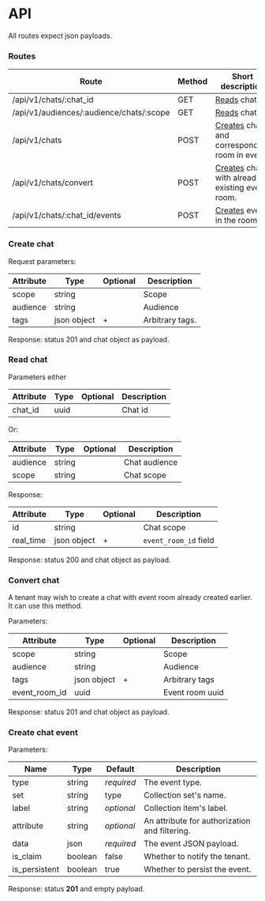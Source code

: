 # API

All routes expect json payloads.

### Routes
Route                                     | Method | Short description
----------------------------------------- | ------ | ----------
/api/v1/chats/:chat_id                    | GET    | [Reads](#read-chat) chat.
/api/v1/audiences/:audience/chats/:scope  | GET    | [Reads](#read-chat) chat.
/api/v1/chats                             | POST   | [Creates](#create-chat) chat and corresponding room in event.
/api/v1/chats/convert                     | POST   | [Creates](#convert-chat) chat with already existing event room.
/api/v1/chats/:chat_id/events             | POST   | [Creates](#create-chat-event) event in the room.

### Create chat

Request parameters:

Attribute              | Type        | Optional | Description
---------------------- | ----------- | -------- | -------------------------------------------------
scope                  | string      |          | Scope
audience               | string      |          | Audience
tags                   | json object | +        | Arbitrary tags.

Response: status 201 and chat object as payload.

### Read chat

Parameters either

Attribute            | Type        | Optional | Description
-------------------- | ----------- | -------- | --------------
chat_id              | uuid        |          | Chat id

Or:

Attribute            | Type        | Optional | Description
-------------------- | ----------- | -------- | ------------------
audience             | string      |          | Chat audience
scope                | string      |          | Chat scope

Response:

Attribute              | Type        | Optional | Description
---------------------- | ----------- | -------- | ---------------------------------------------------------
id                     | string      |          | Chat scope
real_time              | json object | +        | `event_room_id` field

Response: status 200 and chat object as payload.

### Convert chat

A tenant may wish to create a chat with event room already created earlier. It can use this method.

Parameters:

Attribute              | Type        | Optional | Description
---------------------- | ----------- | -------- | -------------------------------------------------
scope                  | string      |          | Scope
audience               | string      |          | Audience
tags                   | json object | +        | Arbitrary tags
event_room_id          | uuid        |          | Event room uuid

Response: status 201 and chat object as payload.

### Create chat event

Parameters:

Name          | Type    | Default    | Description
------------- | ------- | ---------- | -----------------------------
type          | string  | _required_ | The event type.
set           | string  |       type | Collection set's name.
label         | string  | _optional_ | Collection item's label.
attribute     | string  | _optional_ | An attribute for authorization and filtering.
data          | json    | _required_ | The event JSON payload.
is_claim      | boolean |      false | Whether to notify the tenant.
is_persistent | boolean |       true | Whether to persist the event.

Response: status **201** and empty payload.
